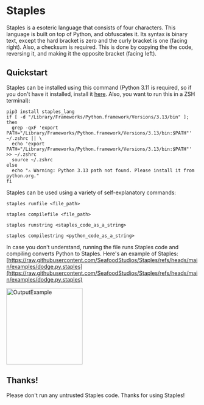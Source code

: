 # Staples
Staples is a esoteric language that consists of four characters. This language is built on top of Python, and obfuscates it. Its syntax is binary text, except the hard bracket is zero and the curly bracket is one (facing right). Also, a checksum is required. This is done by copying the the code, reversing it, and making it the opposite bracket (facing left).

## Quickstart
Staples can be installed using this command (Python 3.11 is required, so if you don't have it installed, install it [here](https://www.python.org/ftp/python/3.13.5/python-3.13.5-macos11.pkg). Also, you want to run this in a ZSH terminal):
```
pip3 install staples_lang
if [ -d "/Library/Frameworks/Python.framework/Versions/3.13/bin" ]; then
  grep -qxF 'export PATH="/Library/Frameworks/Python.framework/Versions/3.13/bin:$PATH"' ~/.zshrc || \
  echo 'export PATH="/Library/Frameworks/Python.framework/Versions/3.13/bin:$PATH"' >> ~/.zshrc
  source ~/.zshrc
else
  echo "⚠️ Warning: Python 3.13 path not found. Please install it from python.org."
fi
```
Staples can be used using a variety of self-explanatory commands:
```
staples runfile <file_path>
```
```
staples compilefile <file_path>
```
```
staples runstring <staples_code_as_a_string>
```
```
staples compilestring <python_code_as_a_string>
```
In case you don't understand, running the file runs Staples code and compiling converts Python to Staples.
Here's an example of Staples: [https://raw.githubusercontent.com/SeafoodStudios/Staples/refs/heads/main/examples/dodge.py.staples](https://raw.githubusercontent.com/SeafoodStudios/Staples/refs/heads/main/examples/dodge.py.staples)

<img width="200" alt="OutputExample" src="https://github.com/user-attachments/assets/d06bf9ec-d659-4a68-a575-3fd1fb0f22b5" />

## Thanks!
Please don't run any untrusted Staples code. Thanks for using Staples!

